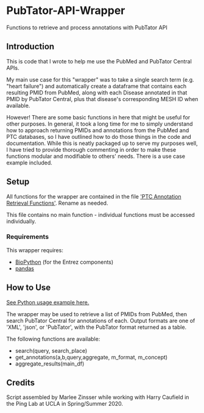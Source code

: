 # PubTator-API-Wrapper
Functions to retrieve and process annotations with PubTator API

## Introduction

This is code that I wrote to help me use the PubMed and PubTator Central APIs.

My main use case for this "wrapper" was to take a single search term (e.g. "heart failure") and automatically create
a dataframe that contains each resulting PMID from PubMed, along with each Disease annotated in that PMID by PubTator Central,
plus that disease's corresponding MESH ID when available.

However! There are some basic functions in here that might be useful for other purposes. In general, it took a long time for me to
simply understand how to approach returning PMIDs and annotations from the PubMed and PTC databases, so I have outlined how to
do those things in the code and documentation. While this is neatly packaged up to serve my purposes well, I have tried to provide
thorough commenting in order to make these functions modular and modifiable to others' needs. There is a use case example included.

## Setup

All functions for the wrapper are contained in the file ['PTC Annotation Retrieval Functions'](https://github.com/pinglab-intern/PubTator-API-Wrapper/blob/master/PTC%20Annotation%20Retrieval%20Functions). Rename as needed.

This file contains no main function - individual functions must be accessed individually.

### Requirements

This wrapper requires:
* [BioPython](https://biopython.org/) (for the Entrez components)
* [pandas](https://pandas.pydata.org/)

## How to Use

[See Python usage example here.](https://github.com/pinglab-intern/PubTator-API-Wrapper/blob/master/Use_Example)

The wrapper may be used to retrieve a list of PMIDs from PubMed, then search PubTator Central for annotations of each. Output formats are one of 'XML', 'json', or 'PubTator', with the PubTator format returned as a table.

The following functions are available:
* search(query, search_place)
* get_annotations(a,b,query,aggregate, m_format, m_concept)
* aggregate_results(main_df)

## Credits
Script assembled by Marlee Zinsser while working with Harry Caufield in the Ping Lab at UCLA in Spring/Summer 2020.
